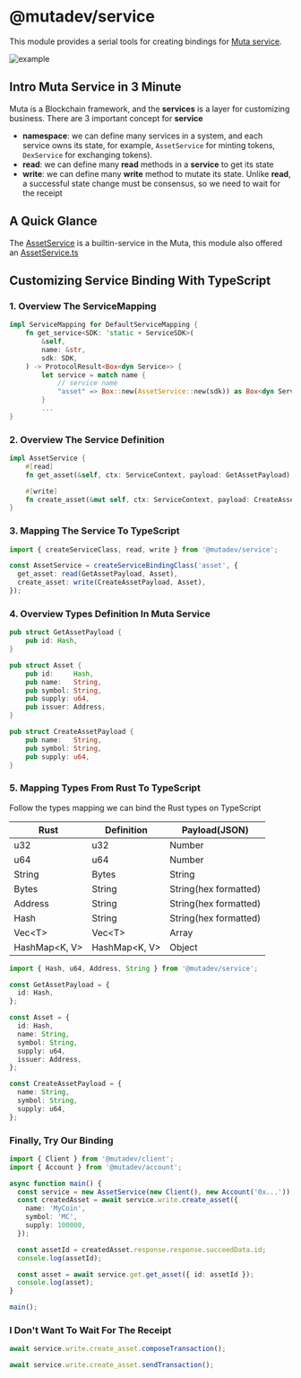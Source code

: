 # @mutadev/service

This module provides a serial tools for creating bindings for [Muta service](https://github.com/nervosnetwork/muta-docs/blob/master/service_dev.md).

![example](./README.assets/example.gif)

## Intro Muta Service in 3 Minute

Muta is a Blockchain framework, and the **services** is a layer for customizing business. There are 3 important concept for **service**

- **namespace**: we can define many services in a system, and each service owns its state, for example, `AssetService` for minting tokens, `DexService` for exchanging tokens).
- **read**: we can define many **read** methods in a **service** to get its state
- **write**: we can define many **write** method to mutate its state. Unlike **read**, a successful state change must be consensus, so we need to wait for the receipt

## A Quick Glance

The [AssetService](https://github.com/nervosnetwork/muta/blob/master/built-in-services/asset/src/lib.rs) is a builtin-service in the Muta, this module also offered an [AssetService.ts](./src/builtins/AssetService.ts)

## Customizing Service Binding With TypeScript

### 1. Overview The ServiceMapping

```rust
impl ServiceMapping for DefaultServiceMapping {
    fn get_service<SDK: 'static + ServiceSDK>(
        &self,
        name: &str,
        sdk: SDK,
    ) -> ProtocolResult<Box<dyn Service>> {
        let service = match name {
            // service name
            "asset" => Box::new(AssetService::new(sdk)) as Box<dyn Service>
        }
        ...
}
```

### 2. Overview The Service Definition

```rust
impl AssetService {
    #[read]
    fn get_asset(&self, ctx: ServiceContext, payload: GetAssetPayload) -> ServiceResponse<Asset> {}

    #[write]
    fn create_asset(&mut self, ctx: ServiceContext, payload: CreateAssetPayload) -> ServiceResponse<Asset> {}
}
```

### 3. Mapping The Service To TypeScript

```ts
import { createServiceClass, read, write } from '@mutadev/service';

const AssetService = createServiceBindingClass('asset', {
  get_asset: read(GetAssetPayload, Asset),
  create_asset: write(CreateAssetPayload, Asset),
});
```

### 4. Overview Types Definition In Muta Service

```rust
pub struct GetAssetPayload {
    pub id: Hash,
}

pub struct Asset {
    pub id:     Hash,
    pub name:   String,
    pub symbol: String,
    pub supply: u64,
    pub issuer: Address,
}

pub struct CreateAssetPayload {
    pub name:   String,
    pub symbol: String,
    pub supply: u64,
}
```

### 5. Mapping Types From Rust To TypeScript

Follow the types mapping we can bind the Rust types on TypeScript

| Rust           | Definition     | Payload(JSON)         |
| -------------- | -------------- | --------------------- |
| u32            | u32            | Number                |
| u64            | u64            | Number                |
| String         | Bytes          | String                |
| Bytes          | String         | String(hex formatted) |
| Address        | String         | String(hex formatted) |
| Hash           | String         | String(hex formatted) |
| Vec\<T>        | Vec\<T>        | Array                 |
| HashMap\<K, V> | HashMap\<K, V> | Object                |

```ts
import { Hash, u64, Address, String } from '@mutadev/service';

const GetAssetPayload = {
  id: Hash,
};

const Asset = {
  id: Hash,
  name: String,
  symbol: String,
  supply: u64,
  issuer: Address,
};

const CreateAssetPayload = {
  name: String,
  symbol: String,
  supply: u64,
};
```

### Finally, Try Our Binding

```ts
import { Client } from '@mutadev/client';
import { Account } from '@mutadev/account';

async function main() {
  const service = new AssetService(new Client(), new Account('0x...'));
  const createdAsset = await service.write.create_asset({
    name: 'MyCoin',
    symbol: 'MC',
    supply: 100000,
  });

  const assetId = createdAsset.response.response.succeedData.id;
  console.log(assetId);

  const asset = await service.get.get_asset({ id: assetId });
  console.log(asset);
}

main();
```

### I Don't Want To Wait For The Receipt

```ts
await service.write.create_asset.composeTransaction();
```

```ts
await service.write.create_asset.sendTransaction();
```
